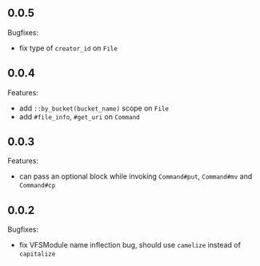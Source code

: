 ## 0.0.5

Bugfixes:

  - fix type of `creator_id` on `File`

## 0.0.4

Features:

  - add `::by_bucket(bucket_name)` scope on `File`
  - add `#file_info`, `#get_uri` on `Command`

## 0.0.3

Features:

  - can pass an optional block while invoking `Command#put`, `Command#mv` and `Command#cp`

## 0.0.2

Bugfixes:

  - fix VFSModule name inflection bug, should use `camelize` instead of `capitalize`
